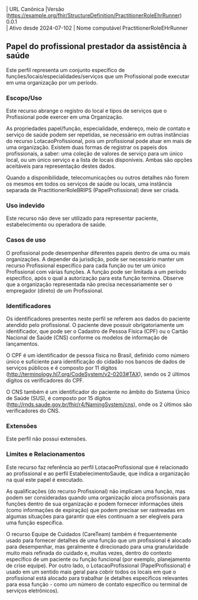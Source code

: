 
| URL Canônica                                                                 |Versão                   
 (https://example.org/fhir/StructureDefinition/PractitionerRoleEhrRunner)                  0.0.1                                                            
| Ativo desde  2024-07-102      | Nome computável    PractitionerRoleEHrRunner                                                         
                                                    

## Papel do profissional prestador da assistência à saúde

Este perfil representa um conjunto específico de funções/locais/especialidades/serviços que um Profissional pode executar em uma organização por um período.

### Escopo/Uso

Este recurso abrange o registro do local e tipos de serviços que o Profissional pode exercer em uma Organização.

As propriedades papel/função, especialidade, endereço, meio de contato e serviço de saúde podem ser repetidas, se necessário em outras instâncias do recurso LotacaoProfissional, pois um profissional pode atuar em mais de uma organização. Existem duas formas de registrar os papeis dos profissionais, a saber: uma coleção de valores de serviço para um único local, ou um único serviço e a lista de locais disponíveis. Ambas são opções aceitáveis ​​para representação destes dados.

Quando a disponibilidade, telecomunicações ou outros detalhes não forem os mesmos em todos os serviços de saúde ou locais, uma instância separada de PractitionerRoleBRIPS (PapelProfissional) deve ser criada.

### Uso indevido

Este recurso não deve ser utilizado para representar paciente, estabelecimento ou operadora de saúde.

### Casos de uso

O profissional pode desempenhar diferentes papeis dentro de uma ou mais organizações. A depender da jurisdição, pode ser necessário manter um recurso Profissional específico para cada função ou ter um único Profissional com várias funções. A função pode ser limitada a um período específico, após o qual a autorização para esta função termina. Observe que a organização representada não precisa necessariamente ser o empregador (direto) de um Profissional.

### Identificadores

Os identificadores presentes neste perfil se referem aos dados do paciente atendido pelo profissional. O paciente deve possuir obrigatoriamente um identificador, que pode ser o Cadastro de Pessoa Física (CPF) ou o Cartão Nacional de Saúde (CNS) conforme os modelos de informação de lançamentos.

O CPF é um identificador de pessoa física no Brasil, definido como número único e suficiente para identificação do cidadão nos bancos de dados de serviços públicos e é composto por 11 dígitos (http://terminology.hl7.org/CodeSystem/v2-0203#TAX), sendo os 2 últimos dígitos os verificadores do CPF.

O CNS também é um identificador do paciente no âmbito do Sistema Único de Saúde (SUS), é composto por 15 dígitos (http://rnds.saude.gov.br/fhir/r4/NamingSystem/cns), onde os 2 últimos são verificadores do CNS.

### Extensões

Este perfil não possui extensões.

### Limites e Relacionamentos

Este recurso faz referência ao perfil LotacaoProfissional que é relacionado ao profissional e ao perfil EstabelecimentoSaude, que indica a organização na qual este papel é executado.

As qualificações (do recurso Profissional) não implicam uma função, mas podem ser consideradas quando uma organização aloca profissionais para funções dentro de sua organização e podem fornecer informações úteis (como informações de expiração) que podem precisar ser rastreadas em algumas situações para garantir que eles continuam a ser elegíveis para uma função específica.

O recurso Equipe de Cuidados (CareTeam) também é frequentemente usado para fornecer detalhes de uma função que um profissional é alocado para desempenhar, mas geralmente é direcionado para uma granularidade muito mais refinada do cuidado e, muitas vezes, dentro do contexto específico de um paciente ou função funcional (por exemplo, planejamento de crise equipe). Por outro lado, o LotacaoProfissional (PapelProfissional) é usado em um sentido mais geral para cobrir todos os locais em que o profissional está alocado para trabalhar (e detalhes específicos relevantes para essa função - como um número de contato específico ou terminal de serviços eletrônicos).